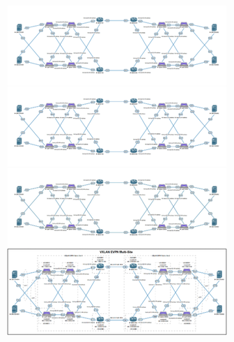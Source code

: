 ![This is an alt text.](Underlay_0.PNG "This is a network connectivity test.")
![This is an alt text.](Underlay_0_1.GIF "This is a network connectivity test.")
![This is an alt text.](Underlay_0_2.JPG "This is a network connectivity test.")
![This is an alt text.](VXLAN_EVPN_Multi-Site.PNG "This is a network connectivity test.")
